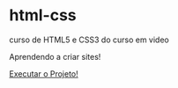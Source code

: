 # html-css
 curso de HTML5 e CSS3 do curso em video

Aprendendo a criar sites!

<a href="https://matheusr12.github.io/html-css/projeto/android">Executar o Projeto!</a>
